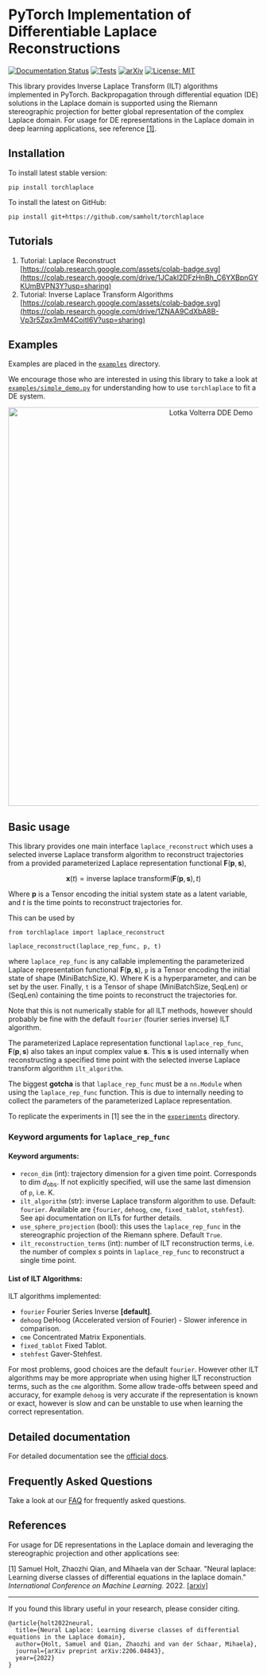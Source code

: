 # PyTorch Implementation of Differentiable Laplace Reconstructions

[![Documentation Status](https://img.shields.io/badge/docs-passing-brightgreen.svg)](https://samholt.github.io/NeuralLaplace/)
[![Tests](https://github.com/samholt/NeuralLaplace/actions/workflows/test.yml/badge.svg)](https://github.com/samholt/NeuralLaplace/actions/workflows/test.yml)
[![arXiv](https://img.shields.io/badge/arXiv-2206.04843-b31b1b.svg)](https://arxiv.org/abs/2206.04843)
[![License: MIT](https://img.shields.io/badge/License-MIT-blue.svg)](https://opensource.org/licenses/MIT)


This library provides Inverse Laplace Transform (ILT) algorithms implemented in PyTorch. Backpropagation through differential equation (DE) solutions in the Laplace domain is supported using the Riemann stereographic projection for better global representation of the complex Laplace domain. For usage for DE representations in the Laplace domain in deep learning applications, see reference [[1]](https://arxiv.org/abs/2206.04843).

## Installation

To install latest stable version:

```
pip install torchlaplace
```

To install the latest on GitHub:

```
pip install git+https://github.com/samholt/torchlaplace
```

## Tutorials
1. Tutorial: Laplace Reconstruct [https://colab.research.google.com/assets/colab-badge.svg](https://colab.research.google.com/drive/1JCakl2DFzHnBh_C6YXBpnGYKUmBVPN3Y?usp=sharing)
2. Tutorial: Inverse Laplace Transform Algorithms [https://colab.research.google.com/assets/colab-badge.svg](https://colab.research.google.com/drive/1ZNAA9CdXbA8B-Vp3r5Zqx3mM4CojtI6V?usp=sharing)
## Examples

Examples are placed in the [`examples`](./examples) directory.

We encourage those who are interested in using this library to take a look at [`examples/simple_demo.py`](./examples/simple_demo.py) for understanding how to use `torchlaplace` to fit a DE system.

<p align="center">
<img align="middle" src="./assets/lotka_volterra_dde.gif" alt="Lotka Volterra DDE Demo" width="800" />
</p>

## Basic usage

This library provides one main interface `laplace_reconstruct` which uses a selected inverse Laplace transform algorithm to reconstruct trajectories from a provided parameterized Laplace representation functional $\mathbf{F}(\mathbf{p},\mathbf{s})$,

$$\mathbf{x}(t) = \text{inverse laplace transform}(\mathbf{F}(\mathbf{p},\mathbf{s}), t)$$

Where $\mathbf{p}$ is a Tensor encoding the initial system state as a latent variable, and $t$ is the time points to reconstruct trajectories for.

This can be used by

```
from torchlaplace import laplace_reconstruct

laplace_reconstruct(laplace_rep_func, p, t)
```

where `laplace_rep_func` is any callable implementing the parameterized Laplace representation functional $\mathbf{F}(\mathbf{p},\mathbf{s})$, `p` is a Tensor encoding the initial state of shape $(\text{MiniBatchSize},\text{K})$.
Where $\text{K}$ is a hyperparameter, and can be set by the user.
Finally, `t` is a Tensor of shape $(\text{MiniBatchSize},\text{SeqLen})$
or $(\text{SeqLen})$ containing the time points to reconstruct the trajectories for.

Note that this is not numerically stable for all ILT methods, however should probably be fine with the default `fourier` (fourier series inverse) ILT algorithm.

The parameterized Laplace representation functional `laplace_rep_func`, $\mathbf{F}(\mathbf{p},\mathbf{s})$
also takes an input complex value $\mathbf{s}$.
This $\mathbf{s}$ is used internally when reconstructing a specified time point with the selected inverse Laplace transform algorithm `ilt_algorithm`.

The biggest **gotcha** is that `laplace_rep_func` must be a `nn.Module` when using the `laplace_rep_func` function. This is due to internally needing to collect the parameters of the parameterized Laplace representation.

To replicate the experiments in [1] see the in the [`experiments`](./experiments) directory.

### Keyword arguments for `laplace_rep_func`

#### Keyword arguments:

- `recon_dim` (int): trajectory dimension for a given time point. Corresponds to dim $d_{\text{obs}}$. If not explicitly specified, will use the same last dimension of `p`, i.e. $\text{K}$.
- `ilt_algorithm` (str): inverse Laplace transform algorithm to use. Default: `fourier`. Available are {`fourier`, `dehoog`, `cme`, `fixed_tablot`, `stehfest`}. See api documentation on ILTs for further details.
- `use_sphere_projection` (bool): this uses the `laplace_rep_func` in the stereographic projection of the Riemann sphere. Default `True`.
- `ilt_reconstruction_terms` (int): number of ILT reconstruction terms, i.e. the number of complex $s$ points in `laplace_rep_func` to reconstruct a single time point.

#### List of ILT Algorithms:

ILT algorithms implemented:

- `fourier` Fourier Series Inverse **[default]**.
- `dehoog` DeHoog (Accelerated version of Fourier) - Slower inference in comparison.
- `cme` Concentrated Matrix Exponentials.
- `fixed_tablot` Fixed Tablot.
- `stehfest` Gaver-Stehfest.

For most problems, good choices are the default `fourier`. However other ILT algorithms may be more appropriate when using higher ILT reconstruction terms, such as the `cme` algorithm. Some allow trade-offs between speed and accuracy, for example `dehoog` is very accurate if the representation is known or exact, however is slow and can be unstable to use when learning the correct representation.

## Detailed documentation

For detailed documentation see the [official docs](https://samholt.github.io/NeuralLaplace/).

## Frequently Asked Questions

Take a look at our [FAQ](FAQ.md) for frequently asked questions.

## References

For usage for DE representations in the Laplace domain and leveraging the stereographic projection and other applications see:

[1] Samuel Holt, Zhaozhi Qian, and Mihaela van der Schaar. "Neural laplace: Learning diverse classes of
differential equations in the laplace domain." _International Conference on Machine Learning._ 2022. [[arxiv]](https://arxiv.org/abs/2206.04843)

---

If you found this library useful in your research, please consider citing.

```
@article{holt2022neural,
  title={Neural Laplace: Learning diverse classes of differential equations in the Laplace domain},
  author={Holt, Samuel and Qian, Zhaozhi and van der Schaar, Mihaela},
  journal={arXiv preprint arXiv:2206.04843},
  year={2022}
}

```
